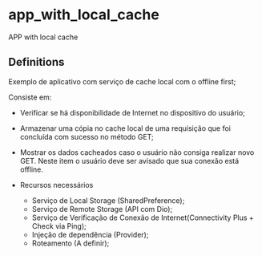 # app_with_local_cache

APP with local cache

## Definitions

Exemplo de aplicativo com serviço de cache local com o offline first;

Consiste em:

- Verificar se há disponibilidade de Internet no dispositivo do usuário;
- Armazenar uma cópia no cache local de uma requisição que foi concluída com sucesso no método GET;
-  Mostrar os dados cacheados caso o usuário não consiga realizar novo GET. Neste item o usuário deve ser avisado que sua conexão está offline.


- Recursos necessários
    - Serviço de Local Storage (SharedPreference);
    - Serviço de Remote Storage (API com Dio);
    - Serviço de Verificação de Conexão de Internet(Connectivity Plus + Check via Ping);
    - Injeção de dependência (Provider);
    - Roteamento (A definir);